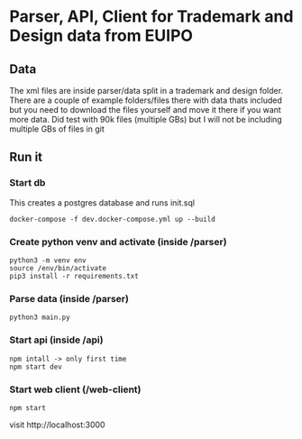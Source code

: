 # Parser, API, Client for Trademark and Design data from EUIPO

## Data

The xml files are inside parser/data split in a trademark and design folder.
There are a couple of example folders/files there with data thats included but you
need to download the files yourself and move it there if you want more data.
Did test with 90k files (multiple GBs) but I will not be including multiple GBs of files in git

## Run it

### Start db

This creates a postgres database and runs init.sql

```
docker-compose -f dev.docker-compose.yml up --build
```

### Create python venv and activate (inside /parser)

```
python3 -m venv env
source /env/bin/activate
pip3 install -r requirements.txt
```

### Parse data (inside /parser)

```
python3 main.py
```

### Start api (inside /api)

```
npm intall -> only first time
npm start dev
```

### Start web client (/web-client)

```
npm start
```

visit http://localhost:3000
